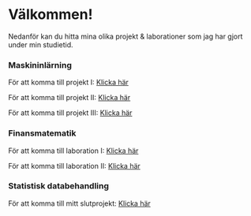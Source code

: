 # Välkommen!
Nedanför kan du hitta mina olika projekt & laborationer som jag har gjort under min studietid.

### Maskininlärning
För att komma till projekt I: [Klicka här](https://github.com/filipaxelsson/school/blob/main/ML_1.pdf)

För att komma till projekt II: [Klicka här](https://github.com/filipaxelsson/school/blob/main/ML_2.pdf)

För att komma till projekt III: [Klicka här](https://github.com/filipaxelsson/school/blob/main/ML_3.pdf)

###  Finansmatematik
För att komma till laboration I: [Klicka här](https://github.com/filipaxelsson/school/blob/main/finans_1.pdf)

För att komma till laboration II: [Klicka här](https://github.com/filipaxelsson/school/blob/main/finans_2.pdf)

### Statistisk databehandling
För att komma till mitt slutprojekt: [Klicka här](https://github.com/filipaxelsson/school/blob/main/stdb_report.pdf)